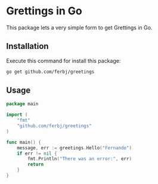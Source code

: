 # Grettings in Go

This package lets a very simple form to get Grettings in Go.

## Installation
Execute this command for install this package:

```bash
go get github.com/ferbj/greetings
```

## Usage

```go
package main

import (
	"fmt"
	"github.com/ferbj/greetings"
)

func main() {
    message, err := greetings.Hello("Fernando")
    if err != nil {
        fmt.Println("There was an error:", err)
        return
    }
}